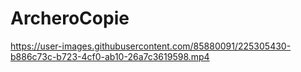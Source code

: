 # ArcheroCopie
https://user-images.githubusercontent.com/85880091/225305430-b886c73c-b723-4cf0-ab10-26a7c3619598.mp4


